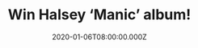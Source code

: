 ---
campaign-uuid: "c-f9765d28-5bcb-4808-a228-5b72353f1a78"
type: "Competition"
category: "Music"
date: "2020-01-06T08:00:00.000Z"
end-date: "2020-02-06T23:59:00.000Z"
disable-form: false
is_promoted: false
has_entry_page: true
title: "Win Halsey ‘Manic’ album!"
competition-description: "<p>Halsey has amassed over 23 billion streams worldwide\
  \ and sold more than nine million adjusted albums globally. Now, she’s back in the\
  \ game with a brand new album: ‘Manic’, a tribute to her true self, beneath the\
  \ \"Halsey\" stage name.</p>\n<p>If you are her biggest fan, click below for a chance\
  \ to win it now.</p>\n"
hero-header: "Win Halsey ‘Manic’ album!"
terms-confirmation: "N/A"
banner-img: "https://assets.expresslyapp.com/asset-79d2d524-5ea7-443b-946f-52eaef1f610a.jpg"
logo-left-href: "https://club.expressly.io"
logo-left-image: "https://assets.expresslyapp.com/asset-da65b044-b3f4-4c5d-9863-90802bc12c08.jpg"
logo-left-title: "Expressly Club"
bg-image-hero: "https://assets.expresslyapp.com/asset-071790c2-adc9-4950-aaaa-d94c1032fd3b.jpg"
bg-image-first: "https://assets.expresslyapp.com/asset-a35889b1-b253-4fb0-9821-26f32b62c3be.jpg"
section1-content: "<p>’Manic' is Halsey’s third album, a follow-up to her acclaimed\
  \ 2017 album 'Hopeless fountain kingdom’. An incredible album, a personal conversation\
  \ & a tribute to herself.</p>\n<p>If you want to be the first one hearing it, think\
  \ no more and enter below for a chance to win it.</p>\n<p>Good luck!</p>\n"
entry-title: "Win Halsey ‘Manic’ album!"
entry-content: "<p>Enter the draw to win Halsey ‘Manic’ album by completing the form\
  \ below before 23:59 on the 6th of February 2020.</p>\n"
has-winner: false
prize-description: "Halsey ‘Manic’ album!"
special-conditions: "Multiple entries are allowed up to one every day.\r\n\r\nThis\
  \ competition is also available on: https://aaa.nme.como/competitions/halsey-manic-cd"
country-restrictions:
- "GB"
---